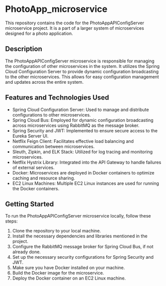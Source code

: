 # PhotoApp_microservice
This repository contains the code for the PhotoAppAPIConfigServer microservice project. It is a part of a larger system of microservices designed for a photo application.

## Description
The PhotoAppAPIConfigServer microservice is responsible for managing the configuration of other microservices in the system. It utilizes the Spring Cloud Configuration Server to provide dynamic configuration broadcasting to the other microservices. This allows for easy configuration management and updates across the entire system.

## Features and Technologies Used
* Spring Cloud Configuration Server: Used to manage and distribute configurations to other microservices.
* Spring Cloud Bus: Employed for dynamic configuration broadcasting across microservices using RabbitMQ as the message broker.
* Spring Security and JWT: Implemented to ensure secure access to the Eureka Server UI.
* Netflix Feign Client: Facilitates effective load balancing and communication between microservices.
* Sleuth, Zipkin, and ELK Stack: Utilized for log tracing and monitoring microservices.
* Netflix Hystrix Library: Integrated into the API Gateway to handle failures of external services.
* Docker: Microservices are deployed in Docker containers to optimize caching and resource sharing.
* EC2 Linux Machines: Multiple EC2 Linux instances are used for running the Docker containers.

## Getting Started
To run the PhotoAppAPIConfigServer microservice locally, follow these steps:
1. Clone the repository to your local machine.
2. Install the necessary dependencies and libraries mentioned in the project.
3. Configure the RabbitMQ message broker for Spring Cloud Bus, if not already done.
4. Set up the necessary security configurations for Spring Security and JWT.
5. Make sure you have Docker installed on your machine.
6. Build the Docker image for the microservice.
7. Deploy the Docker container on an EC2 Linux machine.
